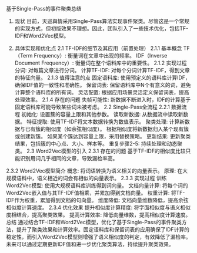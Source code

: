 基于Single-Pass的事件聚类总结
1. 现状
   目前，天巡舆情采用Single-Pass算法实现事件聚类。尽管这是一个常规的实现方式，但初版效果不理想。因此，团队引入了一些技术优化，包括TF-IDF和Word2Vec模型。

2. 具体实现和优化点
   2.1 TF-IDF的细节及其应用（前置处理）
   2.1.1 基本概念
   TF（Term Frequency）: 衡量词在文章中出现的频率。
   IDF（Inverse Document Frequency）: 衡量词在整个语料库中的重要性。
   2.1.2 实现过程
   分词: 对每篇文章进行分词。
   计算TF-IDF: 对每个分词计算TF-IDF，得到文章的特征向量。
   2.1.3 值得注意的点
   固定语料库: 使用预定义的语料库计算IDF，确保IDF值的一致性和准确性。
   保留词表: 保留语料库中N个有意义的词，避免计算整个语料库的所有词。
   灵活配置: 根据应用场景灵活定义保留词表，提高处理效率。
   2.1.4 存在的问题
   失帧可能性: 新数据不断进入时，IDF的计算基于固定语料库可能导致某些词未被考虑。
   2.2 Single-Pass全流程
   2.2.1 数据流程
   初始化: 设置簇的容量上限和其他参数。
   读取新数据: 从数据流中读取新数据。
   特征提取: 使用TF-IDF将文本数据转换为数值表示。
   聚类处理:
   计算新数据与已有簇的相似度（如余弦相似度）。
   根据相似度将新数据归入某个现有簇或创建新簇。
   如果某个簇达到容量上限，采用替换策略。
   更新结果: 更新聚类结果，包括簇的中心点、大小、样本等。
   重复步骤2-5: 持续处理和动态聚类。
   2.3 Word2Vec模型的引入
   2.3.1 存在的问题
   基于TF-IDF的相似度比较只能识别用词几乎相同的文章，导致漏检率高。

2.3.2 Word2Vec模型简介
概念: 将词语转换为语义相关的向量表示。
原理: 在大规模语料中，语义相近的词会有相似的向量表示。
2.3.3 实现过程
训练Word2Vec模型: 使用大规模语料库训练得到词向量。
文档向量计算: 将每个词的Word2Vec嵌入值与其TF-IDF值相乘，并累加得到文档向量。
权重计算: 将TF-IDF作为权重，累加得到文档的句向量。
维度降低: 文档向量维数降低，提高余弦相似度计算速度。
2.3.4 优化效果
提升相似度计算精度: 将字面相似度与语义相似度相结合，提高聚类效果。
提高计算效率: 降低向量维数，提高相似度计算速度。
总结
通过结合TF-IDF和Word2Vec模型，优化了基于Single-Pass的事件聚类方法，提升了聚类效果和计算效率。固定语料库和保留词表的应用确保了IDF计算的稳定性，而引入Word2Vec模型则增强了语义相似度的判定，有效降低了漏检率。未来可以通过定期更新IDF值和进一步优化聚类算法，持续提升聚类效果。
